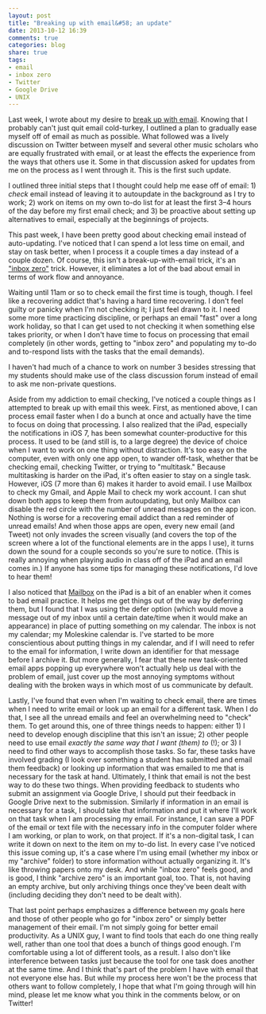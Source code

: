 ```yaml
---
layout: post
title: "Breaking up with email&#58; an update"
date: 2013-10-12 16:39
comments: true
categories: blog
share: true
tags:
- email  
- inbox zero  
- Twitter  
- Google Drive  
- UNIX
---
```


Last week, I wrote about my desire to [break up with email](http://kris.shaffermusic.com/2013/10/breaking-up-with-email/#disqus_thread). Knowing that I probably can't just quit email cold-turkey, I outlined a plan to gradually ease myself off of email as much as possible. What followed was a lively discussion on Twitter between myself and several other music scholars who are equally frustrated with email, or at least the effects the experience from the ways that others use it. Some in that discussion asked for updates from me on the process as I went through it. This is the first such update.

I outlined three initial steps that I thought could help me ease off of email: 1) *check* email instead of leaving it to autoupdate in the background as I try to work; 2) work on items on my own to-do list for at least the first 3&ndash;4 hours of the day before my first email check; and 3) be proactive about setting up alternatives to email, especially at the beginnings of projects.

This past week, I have been pretty good about checking email instead of auto-updating. I've noticed that I can spend a lot less time on email, and stay on task better, when I process it a couple times a day instead of a couple dozen. Of course, this isn't a break-up-with-email trick, it's an ["inbox zero"](http://chronicle.com/blogs/profhacker/the-zero-in-inbox-zero/48477) trick. However, it eliminates a lot of the bad about email in terms of work flow and annoyance.

Waiting until 11am or so to check email the first time is tough, though. I feel like a recovering addict that's having a hard time recovering. I don't feel guilty or panicky when I'm not checking it; I just feel drawn to it. I need some more time practicing discipline, or perhaps an email "fast" over a long work holiday, so that I can get used to not checking it when something else takes priority, or when I don't have time to focus on processing that email completely (in other words, getting to "inbox zero" and populating my to-do and to-respond lists with the tasks that the email demands).

I haven't had much of a chance to work on number 3 besides stressing that my students should make use of the class discussion forum instead of email to ask me non-private questions.

Aside from my addiction to email checking, I've noticed a couple things as I attempted to break up with email this week. First, as mentioned above, I can process email faster when I do a bunch at once and actually have the time to focus on doing that processing. I also realized that the iPad, especially the notifications in iOS 7, has been somewhat counter-productive for this process. It used to be (and still is, to a large degree) the device of choice when I want to work on one thing without distraction. It's too easy on the computer, even with only one app open, to wander off-task, whether that be checking email, checking Twitter, or trying to "multitask." Because multitasking is harder on the iPad, it's often easier to stay on a single task. However, iOS (7 more than 6) makes it harder to avoid email. I use Mailbox to check my Gmail, and Apple Mail to check my work account. I can shut down both apps to keep them from autoupdating, but only Mailbox can disable the red circle with the number of unread messages on the app icon. Nothing is worse for a recovering email addict than a red reminder of unread emails! And when those apps are open, every new email (and Tweet) not only invades the screen visually (and covers the top of the screen where a lot of the functional elements are in the apps I use), it turns down the sound for a couple seconds so you're sure to notice. (This is really annoying when playing audio in class off of the iPad and an email comes in.) If anyone has some tips for managing these notifications, I'd love to hear them!

I also noticed that [Mailbox](http://mailboxapp.com) on the iPad is a bit of an enabler when it comes to bad email practice. It helps me get things out of the way by deferring them, but I found that I was using the defer option (which would move a message out of my inbox until a certain date/time when it would make an appearance) in place of putting something on my calendar. The inbox is not my calendar; my Moleskine calendar is. I've started to be more conscientious about putting things in my calendar, and if I will need to refer to the email for information, I write down an identifier for that message before I archive it. But more generally, I fear that these new task-oriented email apps popping up everywhere won't actually help us deal with the problem of email, just cover up the most annoying symptoms without dealing with the broken ways in which most of us communicate by default.

Lastly, I've found that even when I'm waiting to check email, there are times when I need to write email or look up an email for a different task. When I do that, I see all the unread emails and feel an overwhelming need to "check" them. To get around this, one of three things needs to happen: either 1) I need to develop enough discipline that this isn't an issue; 2) other people need to use email *exactly the same way that I want (them) to* (!); or 3) I need to find other ways to accomplish those tasks. So far, these tasks have involved grading (I look over something a student has submitted and email them feedback) or looking up information that was emailed to me that is necessary for the task at hand. Ultimately, I think that email is not the best way to do these two things. When providing feedback to students who submit an assignment via Google Drive, I should put their feedback in Google Drive next to the submission. Similarly if information in an email is necessary for a task, I should take that information and put it where I'll work on that task when I am processing my email. For instance, I can save a PDF of the email or text file with the necessary info in the computer folder where I am working, or plan to work, on that project. If it's a non-digital task, I can write it down on next to the item on my to-do list. In every case I've noticed this issue coming up, it's a case where I'm using email (whether my inbox or my "archive" folder) to store information without actually organizing it. It's like throwing papers onto my desk. And while "inbox zero" feels good, and is good, I think "archive zero" is an important goal, too. That is, not having an empty archive, but only archiving things once they've been dealt with (including deciding they don't need to be dealt with).

That last point perhaps emphasizes a difference between my goals here and those of other people who go for "inbox zero" or simply better management of their email. I'm not simply going for better email productivity. As a UNIX guy, I want to find tools that each do one thing really well, rather than one tool that does a bunch of things good enough. I'm comfortable using a lot of different tools, as a result. I also don't like interference between tasks just because the tool for one task does another at the same time. And I think that's part of the problem I have with email that not everyone else has. But while my process here won't be the process that others want to follow completely, I hope that what I'm going through will hin mind, please let me know what you think in the comments below, or on Twitter!